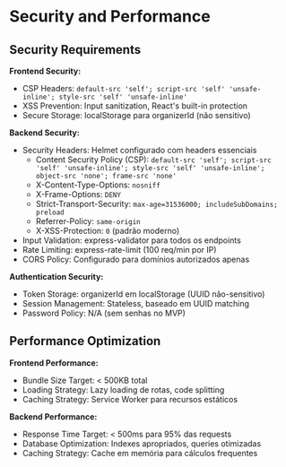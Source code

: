 # Security and Performance

## Security Requirements

**Frontend Security:**
- CSP Headers: `default-src 'self'; script-src 'self' 'unsafe-inline'; style-src 'self' 'unsafe-inline'`
- XSS Prevention: Input sanitization, React's built-in protection
- Secure Storage: localStorage para organizerId (não sensitivo)

**Backend Security:**
- Security Headers: Helmet configurado com headers essenciais
  - Content Security Policy (CSP): `default-src 'self'; script-src 'self' 'unsafe-inline'; style-src 'self' 'unsafe-inline'; object-src 'none'; frame-src 'none'`
  - X-Content-Type-Options: `nosniff`
  - X-Frame-Options: `DENY`
  - Strict-Transport-Security: `max-age=31536000; includeSubDomains; preload`
  - Referrer-Policy: `same-origin`
  - X-XSS-Protection: `0` (padrão moderno)
- Input Validation: express-validator para todos os endpoints
- Rate Limiting: express-rate-limit (100 req/min por IP)
- CORS Policy: Configurado para domínios autorizados apenas

**Authentication Security:**
- Token Storage: organizerId em localStorage (UUID não-sensitivo)
- Session Management: Stateless, baseado em UUID matching
- Password Policy: N/A (sem senhas no MVP)

## Performance Optimization

**Frontend Performance:**
- Bundle Size Target: < 500KB total
- Loading Strategy: Lazy loading de rotas, code splitting
- Caching Strategy: Service Worker para recursos estáticos

**Backend Performance:**
- Response Time Target: < 500ms para 95% das requests
- Database Optimization: Indexes apropriados, queries otimizadas
- Caching Strategy: Cache em memória para cálculos frequentes
